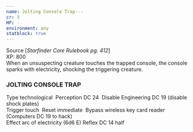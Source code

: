 ```yaml
---
name: Jolting Console Trap---
cr: 3
HP: -
environment: any
statblock: true
---
```

Source [_Starfinder Core Rulebook pg. 412_]  
XP: 800  
When an unsuspecting creature touches the trapped console, the console sparks with electricity, shocking the triggering creature.

### JOLTING CONSOLE TRAP

Type technological
 Perception DC 24
 Disable Engineering DC 19 (disable shock plates)  
Trigger touch
 Reset immediate
 Bypass wireless key card reader (Computers DC 19 to hack)  
Effect arc of electricity (6d6 E)
Reflex DC 14 half
